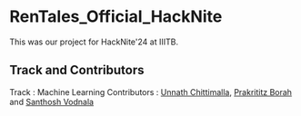 # RenTales_Official_HackNite
This was our project for HackNite'24 at IIITB.
## Track and Contributors
Track : Machine Learning
Contributors : [Unnath Chittimalla]([url](https://github.com/AspiringPianist)), [Prakrititz Borah]([url](https://github.com/SweetBunny123)) and [Santhosh Vodnala]([url](https://github.com/vodnalasanthosh47))
